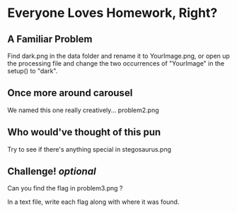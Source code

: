# Everyone Loves Homework, Right?

## A Familiar Problem
  Find dark.png in the data folder and rename it to YourImage.png, or open up
  the processing file and change the two occurrences of "YourImage" in the
  setup() to "dark".

## Once more around carousel
  We named this one really creatively... problem2.png

## Who would've thought of this pun
  Try to see if there's anything special in stegosaurus.png
  
## Challenge! *optional*
  Can you find the flag in problem3.png ?

In a text file, write each flag along with where it was found.
